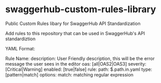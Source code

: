 # swaggerhub-custom-rules-library
 Public Custom Rules libary for SwaggerHub API Standardization

 Add rules to this repository that can be used in SwaggerHub's API standardiztion

 YAML Format:

 Rule Name:
  description: User Friendly description, this will be the error message the user sees in the editor
  oas: [all|OAS2|OAS3] 
  severity: [Critical|Warning]
  enabled: [true|false]
  rule:
    path: $.path.in.yaml
    type: [pattern|match]
    options:
      match: matching regular expression

 
